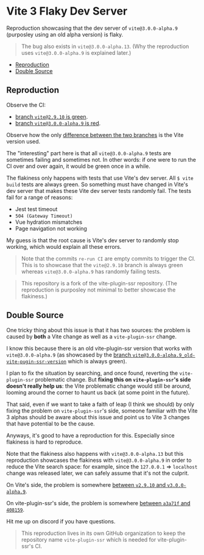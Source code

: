 # Vite 3 Flaky Dev Server

Reproduction showcasing that the dev server of `vite@3.0.0-alpha.9` (purposley using an old alpha version) is flaky.

> The bug also exists in `vite@3.0.0-alpha.13`. (Why the reproduction uses `vite@3.0.0-alpha.9` is explained later.)

- [Reproduction](#reproduction)
- [Double Source](#double-source)

## Reproduction

Observe the CI:
 - [branch `vite@2.9.10` is green](https://github.com/vite-3-flaky-dev-server/vite-plugin-ssr/commits/vite@2.9.10).
 - [branch `vite@3.0.0-alpha.9` is red](https://github.com/vite-3-flaky-dev-server/vite-plugin-ssr/commits/vite@3.0.0-alpha.9).

Observe how the only [difference between the two branches](https://github.com/vite-3-flaky-dev-server/vite-plugin-ssr/compare/vite@2.9.10..vite@3.0.0-alpha.9) is the Vite version used.

The "interesting" part here is that all `vite@3.0.0-alpha.9` tests are sometimes failing and sometimes not. In other words: if one were to run the CI over and over again, it would be green once in a while.

The flakiness only happens with tests that use Vite's dev server. All `$ vite build` tests are always green. So something must have changed in Vite's dev server that makes these Vite dev server tests randomly fail. The tests fail for a range of reasons:
 - Jest test timeout
 - `504 (Gateway Timeout)`
 - Vue hydration mismatches
 - Page navigation not working

My guess is that the root cause is Vite's dev server to randomly stop working, which would explain all these errors.

> Note that the commits `re-run CI` are empty commits to trigger the CI. This is to showcase that the `vite@2.9.10` branch is always green whereas `vite@3.0.0-alpha.9` has randomly failing tests.

> This repository is a fork of the vite-plugin-ssr repository. (The reproduction is purposley not minimal to better showcase the flakiness.)


## Double Source

One tricky thing about this issue is that it has two sources: the problem is caused by **both** a Vite change as well as a `vite-plugin-ssr` change.

I know this because there is an old vite-plugin-ssr version that works with `vite@3.0.0-alpha.9` (as showcased by the [branch `vite@3.0.0-alpha.9_old-vite-pugin-ssr-version`](https://github.com/vite-3-flaky-dev-server/vite-plugin-ssr/commits/vite@3.0.0-alpha.9_old-vite-pugin-ssr-version) which is always green).

I plan to fix the situation by searching, and once found, reverting the `vite-plugin-ssr` problematic change. But **fixing this on `vite-plugin-ssr`'s side doesn't really help us**: the Vite problematic change would still be around, looming around the corner to haunt us back (at some point in the future).

That said, even if we want to take a faith of leap (I think we should) by only fixing the problem on `vite-plugin-ssr`'s side, someone familiar with the Vite 3 alphas should be aware about this issue and point us to Vite 3 changes that have potential to be the cause.

Anyways, it's good to have a reproduction for this. Especially since flakiness is hard to reproduce.

Note that the flakiness also happens with `vite@3.0.0-alpha.13` but this reproduction showcases the flakiness with `vite@3.0.0-alpha.9` in order to reduce the Vite search space: for example, since the `127.0.0.1` => `localhost` change was released later, we can safely assume that it's not the culprit.

On Vite's side, the problem is somewhere [between `v2.9.10` and `v3.0.0-alpha.9`](https://github.com/vitejs/vite/compare/v2.9.10..v3.0.0-alpha.9).

On vite-plugin-ssr's side, the problem is somewhere [between `a3a71f` and `408159`](https://github.com/brillout/vite-plugin-ssr/compare/a3a71f40853c36611a60fd48fb71ad41c643eefb..40815954c0babbb5728f7d212c4a0a425795ebef).

Hit me up on discord if you have questions.

> This reproduction lives in its own GitHub organization to keep the repository name `vite-plugin-ssr` which is needed for vite-plugin-ssr's CI.

